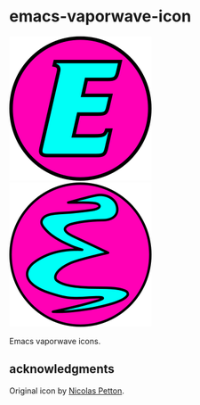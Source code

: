 # emacs-vaporwave-icon

![Emacs new](EmacsNew.png) ![Emacs classic](Emacs.png)

Emacs vaporwave icons.


## acknowledgments

Original icon by [Nicolas Petton](https://commons.wikimedia.org/wiki/File:EmacsIcon.svg).